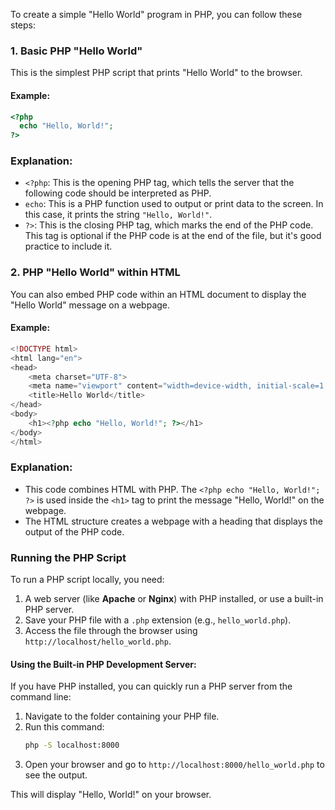 To create a simple "Hello World" program in PHP, you can follow these steps:

### **1. Basic PHP "Hello World"**
This is the simplest PHP script that prints "Hello World" to the browser.

#### Example:
```php
<?php
  echo "Hello, World!";
?>
```

### **Explanation:**
- `<?php`: This is the opening PHP tag, which tells the server that the following code should be interpreted as PHP.
- `echo`: This is a PHP function used to output or print data to the screen. In this case, it prints the string `"Hello, World!"`.
- `?>`: This is the closing PHP tag, which marks the end of the PHP code. This tag is optional if the PHP code is at the end of the file, but it's good practice to include it.

### **2. PHP "Hello World" within HTML**
You can also embed PHP code within an HTML document to display the "Hello World" message on a webpage.

#### Example:
```php
<!DOCTYPE html>
<html lang="en">
<head>
    <meta charset="UTF-8">
    <meta name="viewport" content="width=device-width, initial-scale=1.0">
    <title>Hello World</title>
</head>
<body>
    <h1><?php echo "Hello, World!"; ?></h1>
</body>
</html>
```

### **Explanation:**
- This code combines HTML with PHP. The `<?php echo "Hello, World!"; ?>` is used inside the `<h1>` tag to print the message "Hello, World!" on the webpage.
- The HTML structure creates a webpage with a heading that displays the output of the PHP code.

### **Running the PHP Script**
To run a PHP script locally, you need:
1. A web server (like **Apache** or **Nginx**) with PHP installed, or use a built-in PHP server.
2. Save your PHP file with a `.php` extension (e.g., `hello_world.php`).
3. Access the file through the browser using `http://localhost/hello_world.php`.

#### Using the Built-in PHP Development Server:
If you have PHP installed, you can quickly run a PHP server from the command line:
1. Navigate to the folder containing your PHP file.
2. Run this command:
   ```bash
   php -S localhost:8000
   ```
3. Open your browser and go to `http://localhost:8000/hello_world.php` to see the output.

This will display "Hello, World!" on your browser.
